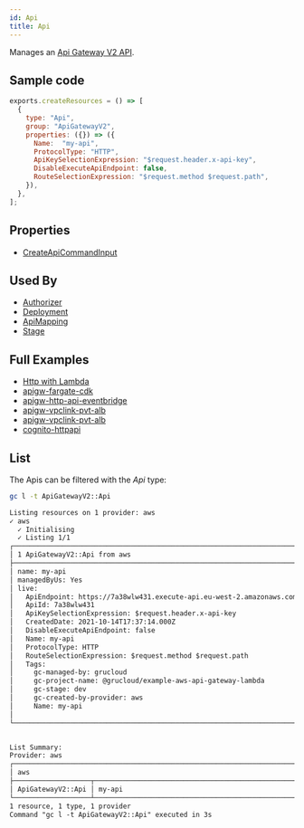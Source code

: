 ```yaml
---
id: Api
title: Api
---
```


Manages an [Api Gateway V2 API](https://console.aws.amazon.com/apigateway/main/apis).

## Sample code

```js
exports.createResources = () => [
  {
    type: "Api",
    group: "ApiGatewayV2",
    properties: ({}) => ({
      Name:  "my-api",
      ProtocolType: "HTTP",
      ApiKeySelectionExpression: "$request.header.x-api-key",
      DisableExecuteApiEndpoint: false,
      RouteSelectionExpression: "$request.method $request.path",
    }),
  },
];
```

## Properties

- [CreateApiCommandInput](https://docs.aws.amazon.com/AWSJavaScriptSDK/v3/latest/clients/client-apigatewayv2/interfaces/createapicommandinput.html)

## Used By

- [Authorizer](./Authorizer.md)
- [Deployment](./Deployment.md)
- [ApiMapping](./ApiMapping.md)
- [Stage](./Stage.md)

## Full Examples

- [Http with Lambda](https://github.com/grucloud/grucloud/tree/main/examples/aws/ApiGatewayV2/http-lambda)
- [apigw-fargate-cdk](https://github.com/grucloud/grucloud/tree/main/examples/aws/serverless-patterns/apigw-fargate-cdk)
- [apigw-http-api-eventbridge](https://github.com/grucloud/grucloud/tree/main/examples/aws/serverless-patterns/apigw-http-api-eventbridge)
- [apigw-vpclink-pvt-alb](https://github.com/grucloud/grucloud/tree/main/examples/aws/serverless-patterns/apigw-vpclink-pvt-alb)
- [apigw-vpclink-pvt-alb](https://github.com/grucloud/grucloud/tree/main/examples/aws/serverless-patterns/apigw-websocket-api-lambda)
- [cognito-httpapi](https://github.com/grucloud/grucloud/tree/main/examples/aws/serverless-patterns/cognito-httpapi)


## List

The Apis can be filtered with the _Api_ type:

```sh
gc l -t ApiGatewayV2::Api
```

```txt
Listing resources on 1 provider: aws
✓ aws
  ✓ Initialising
  ✓ Listing 1/1
┌───────────────────────────────────────────────────────────────────────────┐
│ 1 ApiGatewayV2::Api from aws                                              │
├───────────────────────────────────────────────────────────────────────────┤
│ name: my-api                                                              │
│ managedByUs: Yes                                                          │
│ live:                                                                     │
│   ApiEndpoint: https://7a38wlw431.execute-api.eu-west-2.amazonaws.com     │
│   ApiId: 7a38wlw431                                                       │
│   ApiKeySelectionExpression: $request.header.x-api-key                    │
│   CreatedDate: 2021-10-14T17:37:14.000Z                                   │
│   DisableExecuteApiEndpoint: false                                        │
│   Name: my-api                                                            │
│   ProtocolType: HTTP                                                      │
│   RouteSelectionExpression: $request.method $request.path                 │
│   Tags:                                                                   │
│     gc-managed-by: grucloud                                               │
│     gc-project-name: @grucloud/example-aws-api-gateway-lambda             │
│     gc-stage: dev                                                         │
│     gc-created-by-provider: aws                                           │
│     Name: my-api                                                          │
│                                                                           │
└───────────────────────────────────────────────────────────────────────────┘


List Summary:
Provider: aws
┌──────────────────────────────────────────────────────────────────────────┐
│ aws                                                                      │
├───────────────────┬──────────────────────────────────────────────────────┤
│ ApiGatewayV2::Api │ my-api                                               │
└───────────────────┴──────────────────────────────────────────────────────┘
1 resource, 1 type, 1 provider
Command "gc l -t ApiGatewayV2::Api" executed in 3s
```
